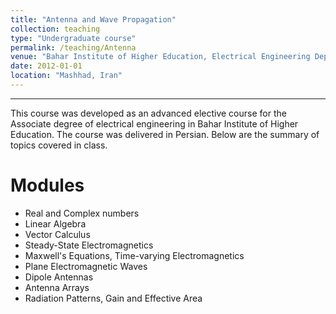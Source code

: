 ```yaml
---
title: "Antenna and Wave Propagation"
collection: teaching
type: "Undergraduate course"
permalink: /teaching/Antenna
venue: "Bahar Institute of Higher Education, Electrical Engineering Department"
date: 2012-01-01
location: "Mashhad, Iran"
---
```



---

This course was developed as an advanced elective course for the Associate degree of electrical engineering in Bahar Institute of Higher Education. The course was delivered in Persian. Below are the summary of topics covered in class.


Modules
======
* Real and Complex numbers
* Linear Algebra
* Vector Calculus
* Steady-State Electromagnetics
* Maxwell's Equations, Time-varying Electromagnetics
* Plane Electromagnetic Waves
* Dipole Antennas
* Antenna Arrays
* Radiation Patterns, Gain and Effective Area
